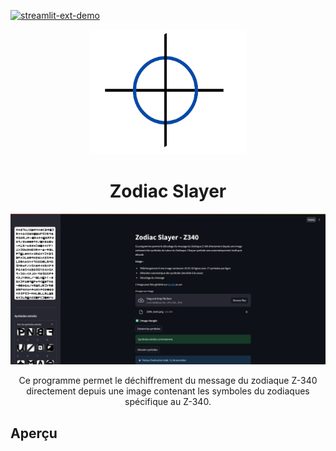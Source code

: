 [![streamlit-ext-demo](https://static.streamlit.io/badges/streamlit_badge_black_white.svg)](https://zodiacslayer-cdd7bne9mvfgdsn2uk5gnr.streamlit.app/)

<div align="center">

<img src="assets/logo.png" width="250" height="200" alt="Logo">
  <h1><b>Zodiac Slayer</b></h1>

  ![Logo](assets/screenshot_1.png)

  <p>
    Ce programme permet le déchiffrement du message du zodiaque Z-340 directement depuis une image 
    contenant les symboles du zodiaques spécifique au Z-340.
  </p>
</div>

## Aperçu
